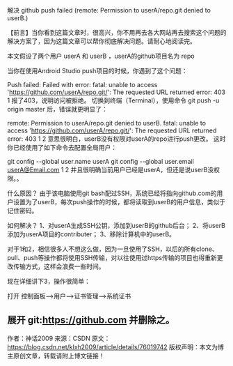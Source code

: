 解决 github push failed (remote: Permission to userA/repo.git denied to userB.)

【前言】当你看到这篇文章时，很高兴，你不用再去各大网站再去搜索这个问题的解决方案了，因为这篇文章可以帮你彻底解决问题。请耐心地阅读完。

本文假设了两个用户 userA 和 userB ，userA的github项目名为 repo

当你在使用Android Studio push项目的时候，你遇到了这个问题：

Push failed: Failed with error: fatal: unable to access 'https://github.com/userA/repo.git/': The requested URL returned error: 403
1
报了403，说明访问被拒绝。 
切换到终端（Terminal），使用命令 git push -u origin master 后，错误就更明显了：

remote: Permission to userA/repo.git denied to userB.
fatal: unable to access 'https://github.com/userA/repo.git/': The requested URL returned error: 403
1
2
意思很明白，userB没有权限对userA的repo进行push更改。 
这时你已经使用了如下命令去配置全局用户：

git config --global user.name userA
git config --global user.email userA@Email.com
1
2
并且很明确当前用户已经是userA，但还是说userB没权限。。

什么原因？ 
由于该电脑使用git bash配过SSH，系统已经将指向github.com的用户设置为了userB，每次push操作的时候，都将读取到userB的用户信息，类似于记住密码。

如何解决？ 
1、对userA生成SSH公钥，添加到userB的github后台； 
2、将userB添加为userA项目的contributer； 
3、移除计算机中的userB。

对于1和2，相信很多人不想这么做，因为一旦使用了SSH，以后的所有clone、pull、push等操作都将使用SSH传输，对以往使用过https传输的项目也得重新更改传输方式，这样会浪费一些时间。

现在详细讲下3，操作很简单：

打开 控制面板–>用户–>证书管理–>系统证书


展开 git:https://github.com 并删除之。
--------------------- 
作者：神话2009 
来源：CSDN 
原文：https://blog.csdn.net/klxh2009/article/details/76019742 
版权声明：本文为博主原创文章，转载请附上博文链接！
